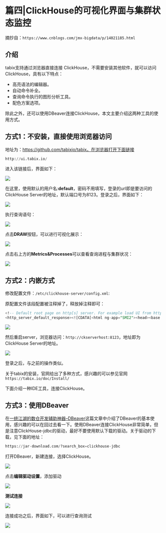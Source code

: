 # 篇四|ClickHouse的可视化界面与集群状态监控
摘抄自：`https://www.cnblogs.com/jmx-bigdata/p/14021185.html`


## 介绍


tabix支持通过浏览器直接连接 ClickHouse，不需要安装其他软件，就可以访问ClickHouse，具有以下特点：


* ⾼亮语法的编辑器。    
* ⾃动命令补全。    
* 查询命令执⾏的图形分析⼯具。    
* 配⾊⽅案选项。


除此之外，还可以使用DBeaver连接ClickHouse，本文主要介绍这两种工具的使用方式。


## 方式1：不安装，直接使用浏览器访问


地址为：https://github.com/tabixio/tabix。在浏览器打开下面链接

```sql
http://ui.tabix.io/

```

进入该链接后，界面如下：


![](assets/54ef2e4ec5a1a6ded8f2314813515674.png)


在这里，使用默认的用户名:**default**，密码不用填写，登录的url即是要访问的ClickHouse Server的地址，默认端口号为8123。登录之后，界面如下：


![](assets/903bba8ed2c5940f3f95ec23c03cf4f5.png)


执行查询语句：


![](assets/5d9f7775ecc00dfc64172aff96c8aa69.png)


点击**DRAW**按钮，可以进行可视化展示：


![](assets/9c95bde7b9055cef39aec7f4ac4052c9.png)


点击右上方的**Metrics&Processes**可以查看查询进程与集群状况：


![](assets/2c951b1a6166c175803c433a55e839db.png)


## 方式2：内嵌方式


修改配置文件：`/etc/clickhouse-server/config.xml`:


原配置文件该段配置被注释掉了，释放掉注释即可：

```sql
<!-- Default root page on http[s] server. For example load UI from https://tabix.io/ when opening http://localhost:8123 -->
<http_server_default_response><![CDATA[<html ng-app="SMI2"><head><base href="http://ui.tabix.io/"></head><body><div ui-view="" class="content-ui"></div><script src="http://loader.tabix.io/master.js"></script></body></html>]]></http_server_default_response>

```

![](assets/b91044e43d4a718c89f345105cb754ae.png)


然后重启server，浏览器访问：`http://ckserverhost:8123`，地址即为ClickHouse Server的地址。


![](assets/948dddb0b609b0a1195b9409643bd800.png)


登录之后，与之前的操作类似。


关于tabix的安装，官网给出了多种方式，感兴趣的可以参见官网`https://tabix.io/doc/Install/`


下面介绍一种IDE工具，连接ClickHouse。


## 方式3：使用DBeaver


在[一统江湖的数仓开发辅助神器–DBeaver](https://mp.weixin.qq.com/s/7mtKxik_Ir00SPhSbfS28A "一统江湖的数仓开发辅助神器–DBeaver")这篇文章中介绍了DBeaver的基本使用，感兴趣的可以在回过去看一下。使用DBeaver连接ClickHouse非常简单，但是注意ClickHouse-jdbc的驱动，最好不要使用默认下载的驱动。关于驱动的下载，见下面的地址：

```sql
https://jar-download.com/?search_box=clickhouse-jdbc

```

打开DBeaver，新建连接，选择ClickHouse。


![](assets/6145a6d3b00af040230fabf2e3f6013e.png)


点击**编辑驱动设置**，添加驱动


![](assets/e3015ec4bc7bb554410b43214a846dca.png)


**测试连接**


![](assets/65169333a5ee06daf4b8e15883802bd7.png)


连接成功之后，界面如下，可以进行查询测试


![](assets/879ea86b1f032b02a650cac7f69cf2d7.png)

